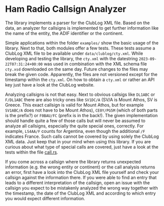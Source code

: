 # Ham Radio Callsign Analyzer

The library implements a parser for the ClubLog XML file.
Based on the data, an analyzer for callsigns is implemented to get further information like the name of the entity, the ADIF identifier or the continent.

Simple applications within the folder `examples/` show the basic usage of the library.
Next to that, both modules offer a few tests.
These tests assume a ClubLog XML file to be available under `data/clublog/cty.xml`.
While developing and testing the library, the `cty.xml` with the datestring `2023-09-22T07:31:24+00:00` was used in combination with the XML schema file `cty.xsd` downloaded on the same day.
Future changes to the files may break the given code.
Apparently, the files are not versioned except for the timestamp within the `cty.xml`.
On how to obtain a `cty.xml` or rather an API key just have a look at the ClubLog website.

Analyzing callsigns is not that easy.
Next to obvious callsigs like `DL1ABC` or `F/DL1ABC` there are also tricky ones like `SV1DC/A` (SV/A is Mount Athos, SV is Greece. This exact callsign is valid for Mount Athos, but for example `SV1ABC/A` does not have to be Mount Athos), `CE0Y/PG5M` (which of both parts is the prefix?) or `F0BAU/FC` (prefix is in the back!).
The given implementation should handle quite a few of those calls but will never be assumed to analyze all callsigns, especially the quite special ones, correctly.
For example, `LS4AA/F` counts for Argentina, even though the additional `/F` indicates France.
Such calls cannot be covered by using solely the ClubLog XML data.
Just keep that in your mind when using this library.
If you are curious about what type of special calls are covered, just have a look at the tests within the file [call.rs](src/call.rs).

If you come across a callsign where the library returns unexpected information (e.g. the wrong entity or continent) or the call analysis returns an error, first have a look into the ClubLog XML file yourself and check your callsign against the information there.
If you were able to find an entry that leads to a different interpretation of the callsign, open an issue with the callsign you expect to be mistakenly analyzed the wrong way together with the timestamp, the date of the ClubLog XML and according to which entry you would expect different information.